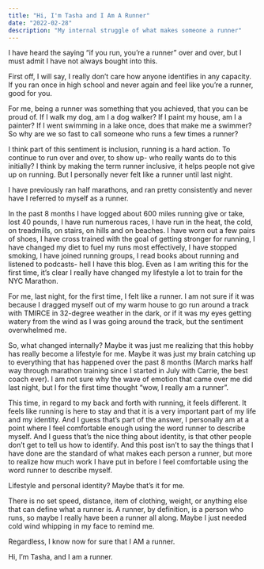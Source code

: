 ```yaml
---
title: "Hi, I'm Tasha and I Am A Runner"
date: "2022-02-28"
description: "My internal struggle of what makes someone a runner"
---
```


I have heard the saying “if you run, you’re a runner” over and over, but I must admit I have not always bought into this.

First off, I will say, I really don’t care how anyone identifies in any capacity. If you ran once in high school and never again and feel like you’re a runner, good for you. 

For me, being a runner was something that you achieved, that you can be proud of. If I walk my dog, am I a dog walker? If I paint my house, am I a painter? If I went swimming in a lake once, does that make me a swimmer? So why are we so fast to call someone who runs a few times a runner? 

I think part of this sentiment is inclusion, running is a hard action. To continue to run over and over, to show up- who really wants do to this initially? I think by making the term runner inclusive, it helps people not give up on running. But I personally never felt like a runner until last night.

I have previously ran half marathons, and ran pretty consistently and never have I referred to myself as a runner.

In the past 8 months I have logged about 600 miles running give or take, lost 40 pounds, I have run numerous races, I have run in the heat, the cold, on treadmills, on stairs, on hills and on beaches. I have worn out a few pairs of shoes, I have cross trained with the goal of getting stronger for running, I have changed my diet to fuel my runs most effectively, I have stopped smoking, I have joined running groups, I read books about running and listened to podcasts- hell I have this blog. Even as I am writing this for the first time, it’s clear I really have changed my lifestyle a lot to train for the NYC Marathon. 

For me, last night, for the first time, I felt like a runner. I am not sure if it was because I dragged myself out of my warm house to go run around a track with TMIRCE in 32-degree weather in the dark, or if it was my eyes getting watery from the wind as I was going around the track, but the sentiment overwhelmed me. 

So, what changed internally? Maybe it was just me realizing that this hobby has really become a lifestyle for me. Maybe it was just my brain catching up to everything that has happened over the past 8 months (March marks half way through marathon training since I started in July with Carrie, the best coach ever). I am not sure why the wave of emotion that came over me did last night, but I for the first time thought “wow, I really am a runner”. 

This time, in regard to my back and forth with running, it feels different. It feels like running is here to stay and that it is a very important part of my life and my identity. And I guess that’s part of the answer, I personally am at a point where I feel comfortable enough using the word runner to describe myself. And I guess that’s the nice thing about identity, is that other people don’t get to tell us how to identify. And this post isn’t to say the things that I have done are the standard of what makes each person a runner, but more to realize how much work I have put in before I feel comfortable using the word runner to describe myself. 

Lifestyle and personal identity? Maybe that’s it for me.

There is no set speed, distance, item of clothing, weight, or anything else that can define what a runner is. A runner, by definition, is a person who runs, so maybe I really have been a runner all along. Maybe I just needed cold wind whipping in my face to remind me. 

Regardless, I know now for sure that I AM a runner. 

Hi, I’m Tasha, and I am a runner. 
